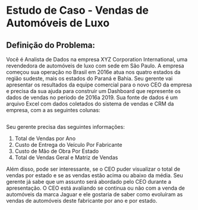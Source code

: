 # Estudo de Caso - Vendas de Automóveis de Luxo

## Definição do Problema:

<p>
  Você é Analista de Dados na empresa XYZ Corporation International, uma revendedora de automóveis de luxo com sede em São Paulo. A empresa começou sua operação no Brasil em 2016e atua nos quatro estados da região sudeste, mais os estados do Paraná e Bahia. Seu gerente vai apresentar os resultados da equipe comercial para o novo CEO da empresa e precisa da sua ajuda para construir um Dashboard que represente os dados de vendas no período de 2016a 2019.
  Sua fonte de dados é um arquivo Excel com dados coletados do sistema de vendas e CRM da empresa, com a as seguintes colunas:
</p>

<img src=''>

<p>
  Seu gerente precisa das seguintes informações:

  1. Total de Vendas por Ano
  2. Custo de Entrega do Veículo Por Fabricante
  3. Custo de Mão de Obra Por Estado
  4. Total de Vendas Geral e Matriz de Vendas

  Além disso, pode ser interessante, se o CEO puder visualizar o total de vendas por estado e se as vendas estão acima ou abaixo da média. 
  Seu gerente já sabe que um assunto será abordado pelo CEO durante a apresentação. 
  O CEO está avaliando se continua ou não com a venda de automóveis da marca Jaguar e ele gostaria de saber como evoluíram as vendas de automóveis deste fabricante por ano e por estado.

</p>
